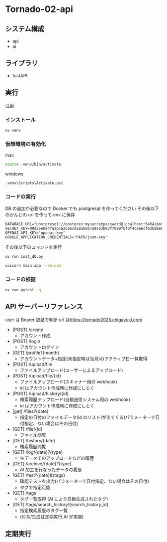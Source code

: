 # Tornado-02-api

## システム構成

- api
- ai

## ライブラリ

- fastAPI

## 実行

[引用](https://fastapi.tiangolo.com/ja/virtual-environments/)

### インストール

```sh
uv venv
```

### 仮想環境の有効化

mac

```sh
source .venv/bin/activate
```

windows

```sh
.venv\Scripts\Activate.ps1
```

### コードの実行

DB の追加が必要なので Docker でも postgresql を作ってください
その後以下のかんじの url を作って.env に保存

```Properties
DATABASE_URL="postgresql://postgres:mysecretpassword@localhost:5434/postgres"
SECRET_KEY=09d25e094faa6ca2556c818166b7a9563b93f7099f6f0f4caa6cf63b88e8d3e7
OPENAI_API_KEY="openai-key"
GOOGLE_APPLICATION_CREDENTIALS="PATH/json-key"
```

その後以下のコマンドを実行

```sh
uv run init_db.py
```

```sh
uvicorn main:app --reload
```

### コードの検証

```sh
uv run pytest -q
```

## API サーバーリファレンス

user は Bearer 認証で判断
url は<https://tornado2025.chigayuki.com>

- [POST] /create
  - アカウント作成
- [POST] /login
  - アカウントログイン
- [GET] /profile?{month}
  - アカウントデータ+指定(未指定時は当月)のアクティブ日一覧取得
- [POST] /upload/file
  - ファイルアップロード(ユーザーによるアップロード)
- [POST] /upload/file/{id}
  - ファイルアップロード(スキャナー用の webhook)
  - id はアカウント作成時に作成にしとく
- [POST] /upload/history/{id}
  - 検索履歴アップロード(自動送信システム用の webhook)
  - id はアカウント作成時に作成にしとく
- [get] /files?{date}
  - 指定の日付のファイルデータ(id のリスト)が出てくる(パラメーターで日付指定、ない場合はその日付)
- [GET] /file/{id}
  - ファイル閲覧
- [GET] /history/{date}
  - 検索履歴閲覧
- [GET] /log/{date}?{type}
  - 生データでのアップロードなどの履歴
- [GET] /archive/{date}?{type}
  - AI 加工を行なったデータの履歴
- [GET] /test?{date}&{tags}
  - 確認テストを出力(パラメーターで日付指定、ない場合はその日付)
  - タグで指定可能
- [GET] /tags
  - タグ一覧取得 (AI により自動生成されたタグ)
- [GET] /tags/search_history/{search_history_id}
  - 指定検索履歴のタグ一覧
  - (付与/生成は定期実行 AI が実施)

## 定期実行

